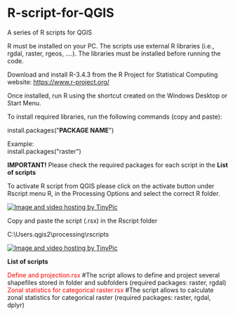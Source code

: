 # R-script-for-QGIS
A series of R scripts for QGIS 

R must be installed on your PC. The scripts use external R libraries (i.e., rgdal, raster, rgeos, ....). The libraries must be installed before running the code.

Download and install R-3.4.3 from the R Project for Statistical Computing website: https://www.r-project.org/

Once installed, run R using the shortcut created on the Windows Desktop or Start Menu.

To install required libraries, run the following commands (copy and paste):

install.packages("<b>PACKAGE NAME</b>")

Example:<br>
install.packages("raster")

<b>IMPORTANT!</b>
Please check the required packages for each script in the <b>List of scripts</b>

To activate R script from QGIS please click on the activate button under Rscript menu R, in the Processing Options and select the correct R folder.

<a href="http://it.tinypic.com?ref=jrp6zc" target="_blank"><img src="http://i67.tinypic.com/jrp6zc.jpg" border="0" alt="Image and video hosting by TinyPic"></a>

Copy and paste the script (.rsx) in the Rscript folder

C:\Users\.qgis2\processing\rscripts

<a href="http://it.tinypic.com?ref=fu9stj" target="_blank"><img src="http://i64.tinypic.com/fu9stj.jpg" border="0" alt="Image and video hosting by TinyPic"></a>

<b>List of scripts</b>

<font color="red">Define and projection.rsx</font> #The script allows to define and project several shapefiles stored in folder and subfolders (required packages: raster, rgdal)
<font color="red">Zonal statistics for categorical raster.rsx</font> #The script allows to calculate zonal statistics for categorical raster (required packages: raster, rgdal, dplyr)
